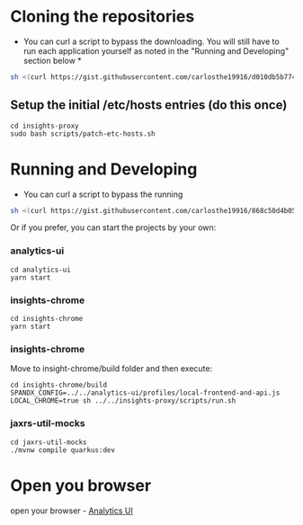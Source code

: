 # Cloning the repositories

* You can curl a script to bypass the downloading. You will still have to run each application yourself as noted in the "Running and Developing" section below *

``` bash
sh <(curl https://gist.githubusercontent.com/carlosthe19916/d010db5b7743af4b7799e7d6cafb9bee/raw/362f69ee82641164d87b1de52f3c4d629edbf71c/analytics-ui)
```

## Setup the initial /etc/hosts entries (do this once)

```
cd insights-proxy
sudo bash scripts/patch-etc-hosts.sh
```

# Running and Developing
* You can curl a script to bypass the running
``` bash
sh <(curl https://gist.githubusercontent.com/carlosthe19916/868c50d4b05ad28fae5b5618936d88e4/raw/77c16539b83bfdebebc3c5f45723aa4b0ebf2053/analytics-ui-run)
```

Or if you prefer, you can start the projects by your own:

### analytics-ui
```shell
cd analytics-ui
yarn start
```

### insights-chrome

```shell
cd insights-chrome
yarn start
```

### insights-chrome
Move to insight-chrome/build folder and then execute:
```shell
cd insights-chrome/build
SPANDX_CONFIG=../../analytics-ui/profiles/local-frontend-and-api.js LOCAL_CHROME=true sh ../../insights-proxy/scripts/run.sh
```

### jaxrs-util-mocks
```shell
cd jaxrs-util-mocks
./mvnw compile quarkus:dev
```

# Open you browser
open your browser - [Analytics UI](https://ci.foo.redhat.com:1337/analytics/xavier/reports)
